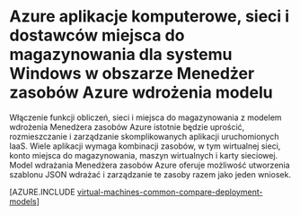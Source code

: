 <properties
   pageTitle="Dostawców obliczeń, sieci i miejsca do magazynowania | Microsoft Azure"
   description="Omówienie obliczeń, sieci i dostawców zasobów magazynowania (CRP, NRP i SRP) dla aplikacji systemu Windows w modelu wdrożenia Menedżera zasobów Azure"
   services="virtual-machines-windows"
   documentationCenter=""
   authors="tfitzmac"
   manager="timlt"
   editor="tysonn"
   tags="azure-resource-manager,azure-service-management"/>

<tags
   ms.service="virtual-machines-windows"
   ms.devlang="na"
   ms.topic="get-started-article"
   ms.tgt_pltfrm="vm-windows"
   ms.workload="infrastructure-services"
   ms.date="08/19/2015"
   ms.author="tomfitz"/>

# <a name="azure-compute-network-and-storage-providers-for-windows-applications-under-azure-resource-manager-deployment-model"></a>Azure aplikacje komputerowe, sieci i dostawców miejsca do magazynowania dla systemu Windows w obszarze Menedżer zasobów Azure wdrożenia modelu

Włączenie funkcji obliczeń, sieci i miejsca do magazynowania z modelem wdrożenia Menedżera zasobów Azure istotnie będzie uprościć, rozmieszczanie i zarządzanie skomplikowanych aplikacji uruchomionych IaaS. Wiele aplikacji wymaga kombinacji zasobów, w tym wirtualnej sieci, konto miejsca do magazynowania, maszyn wirtualnych i karty sieciowej. Model wdrażania Menedżera zasobów Azure oferuje możliwość utworzenia szablonu JSON wdrażać i zarządzanie te zasoby razem jako jeden wniosek.

[AZURE.INCLUDE [virtual-machines-common-compare-deployment-models](../../includes/virtual-machines-common-compare-deployment-models.md)]
